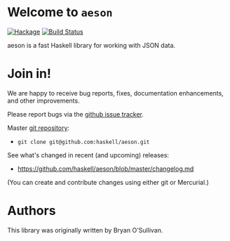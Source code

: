 # Welcome to `aeson`

[![Hackage](https://img.shields.io/hackage/v/aeson.svg)](https://hackage.haskell.org/package/aeson) [![Build Status](https://github.com/haskell/aeson/workflows/Haskell-CI/badge.svg)](https://github.com/haskell/aeson/actions?query=workflow%3AHaskell-CI)

aeson is a fast Haskell library for working with JSON data.

# Join in!

We are happy to receive bug reports, fixes, documentation enhancements,
and other improvements.

Please report bugs via the
[github issue tracker](http://github.com/haskell/aeson/issues).

Master [git repository](http://github.com/haskell/aeson):

* `git clone git@github.com:haskell/aeson.git`

See what's changed in recent (and upcoming) releases:

* https://github.com/haskell/aeson/blob/master/changelog.md

(You can create and contribute changes using either git or Mercurial.)


# Authors

This library was originally written by Bryan O'Sullivan.
